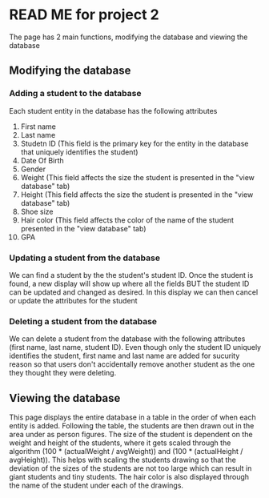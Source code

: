 # READ ME for project 2

The page has 2 main functions, modifying the database and viewing the database

## Modifying the database

### Adding a student to the database
Each student entity in the database has the following attributes
1. First name 
2. Last name
3. Studetn ID (This field is the primary key for the entity in the database that uniquely identifies the student)
4. Date Of Birth 
5. Gender
6. Weight (This field affects the size the student is presented in the "view database" tab)
7. Height (This field affects the size the student is presented in the "view database" tab)
8. Shoe size
9. Hair color (This field affects the color of the name of the student presented in the "view database" tab)
10. GPA

### Updating a student from the database
We can find a student by the the student's student ID. Once the student is found, a new display will show up where all the fields BUT the student ID can be updated and changed as desired. In this display we can then cancel or update the attributes for the student

### Deleting a student from the database
We can delete a student from the database with the following attributes (first name, last name, student ID). Even though only the student ID uniquely identifies the student, first name and last name are added for sucurity reason so that users don't accidentally remove another student as the one they thought they were deleting.

## Viewing the database

This page displays the entire database in a table in the order of when each entity is added. Following the table, the students are then drawn out in the area under as person figures. The size of the student is dependent on the weight and height of the students, where it gets scaled through the algorithm (100 * (actualWeight / avgWeight))  and (100 * (actualHeight / avgHeight)). This helps with scaling the students drawing so that the deviation of the sizes of the students are not too large which can result in giant students and tiny students. The hair color is also displayed through the name of the student under each of the drawings.
